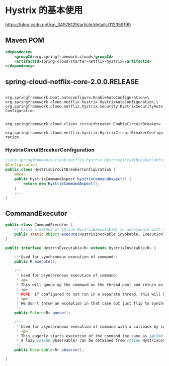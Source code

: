 # Hystrix 的基本使用
https://blog.csdn.net/qq_34978129/article/details/112359199

## Maven POM
```xml
<dependency>
    <groupId>org.springframework.cloud</groupId>
    <artifactId>spring-cloud-starter-netflix-hystrix</artifactId>
</dependency>
```


## spring-cloud-netflix-core-2.0.0.RELEASE
<code>
org.springframework.boot.autoconfigure.EnableAutoConfiguration=\
org.springframework.cloud.netflix.hystrix.HystrixAutoConfiguration,\
org.springframework.cloud.netflix.hystrix.security.HystrixSecurityAutoConfiguration

org.springframework.cloud.client.circuitbreaker.EnableCircuitBreaker=\
org.springframework.cloud.netflix.hystrix.HystrixCircuitBreakerConfiguration
</code>


### HystrixCircuitBreakerConfiguration
```java
//org.springframework.cloud.netflix.hystrix.HystrixCircuitBreakerConfiguration
@Configuration
public class HystrixCircuitBreakerConfiguration {
	@Bean
	public HystrixCommandAspect hystrixCommandAspect() {
		return new HystrixCommandAspect();
	}
    ...
}
```

## CommandExecutor

```java
public class CommandExecutor {
	// Calls a method of {@link HystrixExecutable} in accordance with specified execution type
	public static Object execute(HystrixInvokable invokable, ExecutionType executionType, MetaHolder metaHolder) throws RuntimeException{}
}

public interface HystrixExecutable<R> extends HystrixInvokable<R> {

    /**Used for synchronous execution of command*/
    public R execute();

    /**
     * Used for asynchronous execution of command.
     * <p>
     * This will queue up the command on the thread pool and return an {@link Future} to get the result once it completes.
     * <p>
     * NOTE: If configured to not run in a separate thread, this will have the same effect as {@link #execute()} and will block.
     * <p>
     * We don't throw an exception in that case but just flip to synchronous execution so code doesn't need to change in order to switch a circuit from running a separate thread to the calling thread.
     */
    public Future<R> queue();

    /**
     * Used for asynchronous execution of command with a callback by subscribing to the {@link Observable}.
     * <p>
     * This eagerly starts execution of the command the same as {@link #queue()} and {@link #execute()}.
     * A lazy {@link Observable} can be obtained from {@link HystrixCommand#toObservable()} or {@link HystrixCollapser#toObservable()}
     */
    public Observable<R> observe();

}
```